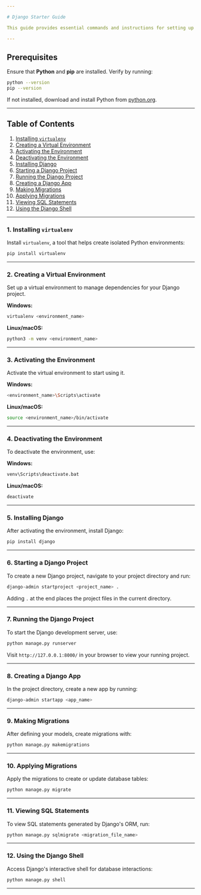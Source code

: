 ```yaml
---

# Django Starter Guide

This guide provides essential commands and instructions for setting up and running a Django project. It covers installing a virtual environment, activating it, installing Django, and basic project management commands. The commands provided work on Windows, Linux, and macOS.

---
```


## Prerequisites

Ensure that **Python** and **pip** are installed. Verify by running:
```bash
python --version
pip --version
```

If not installed, download and install Python from [python.org](https://www.python.org/downloads/).

---

## Table of Contents

1. [Installing `virtualenv`](#installing-virtualenv)
2. [Creating a Virtual Environment](#creating-a-virtual-environment)
3. [Activating the Environment](#activating-the-environment)
4. [Deactivating the Environment](#deactivating-the-environment)
5. [Installing Django](#installing-django)
6. [Starting a Django Project](#starting-a-django-project)
7. [Running the Django Project](#running-the-django-project)
8. [Creating a Django App](#creating-a-django-app)
9. [Making Migrations](#making-migrations)
10. [Applying Migrations](#applying-migrations)
11. [Viewing SQL Statements](#viewing-sql-statements)
12. [Using the Django Shell](#using-the-django-shell)

---

### 1. Installing `virtualenv`

Install `virtualenv`, a tool that helps create isolated Python environments:

```bash
pip install virtualenv
```

---

### 2. Creating a Virtual Environment

Set up a virtual environment to manage dependencies for your Django project.

**Windows:**
```bash
virtualenv <environment_name>
```

**Linux/macOS:**
```bash
python3 -m venv <environment_name>
```

---

### 3. Activating the Environment

Activate the virtual environment to start using it.

**Windows:**
```bash
<environment_name>\Scripts\activate
```

**Linux/macOS:**
```bash
source <environment_name>/bin/activate
```

---

### 4. Deactivating the Environment

To deactivate the environment, use:

**Windows:**
```bash
venv\Scripts\deactivate.bat
```

**Linux/macOS:**
```bash
deactivate
```

---

### 5. Installing Django

After activating the environment, install Django:

```bash
pip install django
```

---

### 6. Starting a Django Project

To create a new Django project, navigate to your project directory and run:

```bash
django-admin startproject <project_name> .
```

Adding `.` at the end places the project files in the current directory.

---

### 7. Running the Django Project

To start the Django development server, use:

```bash
python manage.py runserver
```

Visit `http://127.0.0.1:8000/` in your browser to view your running project.

---

### 8. Creating a Django App

In the project directory, create a new app by running:

```bash
django-admin startapp <app_name>
```

---

### 9. Making Migrations

After defining your models, create migrations with:

```bash
python manage.py makemigrations
```

---

### 10. Applying Migrations

Apply the migrations to create or update database tables:

```bash
python manage.py migrate
```

---

### 11. Viewing SQL Statements

To view SQL statements generated by Django's ORM, run:

```bash
python manage.py sqlmigrate <migration_file_name>
```

---

### 12. Using the Django Shell

Access Django's interactive shell for database interactions:

```bash
python manage.py shell
```

---
